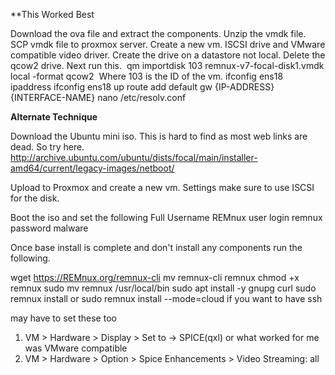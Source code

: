 **This Worked Best 

Download the ova file and extract the components.
Unzip the vmdk file.
SCP vmdk file to proxmox server.
Create a new vm.  ISCSI drive and VMware compatible video driver.
Create the drive on a datastore not local.
Delete the qcow2 drive.
Next run this.
 qm importdisk 103 remnux-v7-focal-disk1.vmdk local -format qcow2
 Where 103 is the ID of the vm.
ifconfig ens18 ipaddress
ifconfig ens18 up
route add default gw {IP-ADDRESS} {INTERFACE-NAME}
nano /etc/resolv.conf




**Alternate Technique**  

Download the Ubuntu mini iso.  This is hard to find as most web links are dead.  So try here.
http://archive.ubuntu.com/ubuntu/dists/focal/main/installer-amd64/current/legacy-images/netboot/

Upload to Proxmox and create a new vm.
Settings make sure to use ISCSI for the disk.

Boot the iso and set the following
Full Username REMnux user
login remnux
password malware

Once base install is complete and don't install any components run the following.

wget https://REMnux.org/remnux-cli
mv remnux-cli remnux
chmod +x remnux
sudo mv remnux /usr/local/bin
sudo apt install -y gnupg curl
sudo remnux install
or
sudo remnux install --mode=cloud
if you want to have ssh


may have to set these too
1. VM > Hardware > Display > Set to -> SPICE(qxl) or what worked for me was VMware compatible
2. VM > Hardware > Option > Spice Enhancements > Video Streaming: all